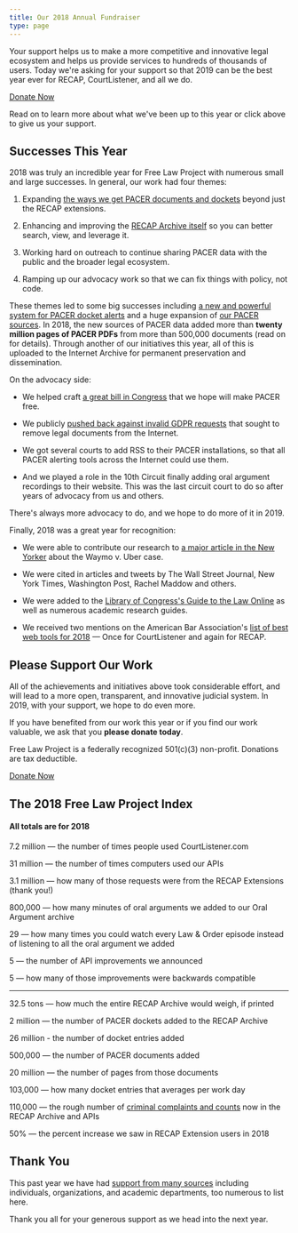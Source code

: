 ```yaml
---
title: Our 2018 Annual Fundraiser
type: page
---
```



<div className="row">
    <div className="col-xs-12 col-sm-8 col-md-9">
        <p className="lead">Your support helps us to make a more competitive and innovative legal ecosystem and helps us provide services to hundreds of thousands of users. Today we're asking for your support so that 2019 can be the best year ever for RECAP, CourtListener, and all we do.
        </p>
    </div>
    <div className="col-xs-12 col-sm-4 col-md-3">
        <span className="pull-right"><a href="https://www.courtlistener.com/donate/?referrer=2018-big-button" className="btn btn-lg btn-danger">Donate Now</a></span>
    </div>
</div>

Read on to learn more about what we've been up to this year or click above to give us your support.


## Successes This Year

2018 was truly an incredible year for Free Law Project with numerous small and large successes. In general, our work had four themes:

1. Expanding [the ways we get PACER documents and dockets][coverage] beyond just the RECAP extensions.
 
1. Enhancing and improving the [RECAP Archive itself][ra] so you can better search, view, and leverage it.

1. Working hard on outreach to continue sharing PACER data with the public and the broader legal ecosystem.

1. Ramping up our advocacy work so that we can fix things with policy, not code. 

These themes led to some big successes including [a new and powerful system for PACER docket alerts][alerts] and a huge expansion of [our PACER sources][coverage]. In 2018, the new sources of PACER data added more than **twenty million pages of PACER PDFs** from more than 500,000 documents (read on for details). Through another of our initiatives this year, all of this is uploaded to the Internet Archive for permanent preservation and dissemination.

On the advocacy side:
 
  - We helped craft [a great bill in Congress][gt] that we hope will make PACER free. 
  
  - We publicly [pushed back against invalid GDPR requests][gdpr] that sought to remove legal documents from the Internet.
  
  - We got several courts to add RSS to their PACER installations, so that all PACER alerting tools across the Internet could use them. 
  
  - And we played a role in the 10th Circuit finally adding oral argument recordings to their website. This was the last circuit court to do so after years of advocacy from us and others.
  
There's always more advocacy to do, and we hope to do more of it in 2019.

Finally, 2018 was a great year for recognition:
 
 - We were able to contribute our research to [a major article in the New Yorker][nyer] about the Waymo v. Uber case.
  
 - We were cited in articles and tweets by The Wall Street Journal, New York Times, Washington Post, Rachel Maddow and others.
  
 - We were added to the [Library of Congress's Guide to the Law Online][loc] as well as numerous academic research guides.

 - We received two mentions on the American Bar Association's [list of best web tools for 2018][aba] — Once for CourtListener and again for RECAP.

[nyer]: https://www.newyorker.com/magazine/2018/10/22/did-uber-steal-googles-intellectual-property
[gt]: https://www.govtrack.us/congress/bills/115/hr6714/text
[aba]: http://www.abajournal.com/magazine/article/best_legal_apps_2018/
[loc]: https://www.loc.gov/law/help/guide.php
[coverage]: https://www.courtlistener.com/coverage/
[ra]: https://www.courtlistener.com/recap/
[alerts]: https://www.courtlistener.com/help/alerts/
[bot]: https://twitter.com/big_cases

[gdpr]: /2018/09/26/gdpr/


## Please Support Our Work

All of the achievements and initiatives above took considerable effort, and will lead to a more open, transparent, and innovative judicial system. In 2019, with your support, we hope to do even more.

If you have benefited from our work this year or if you find our work valuable, we ask that you **please donate today**. 

Free Law Project is a federally recognized 501(c)(3) non-profit. Donations are tax deductible. 

<p><a href="https://www.courtlistener.com/donate/?referrer=2018-big-button-2" className="btn btn-lg btn-danger">Donate Now</a></p>


## The 2018 Free Law Project Index

#### All totals are for 2018

7.2 million — the number of times people used CourtListener.com

31 million — the number of times computers used our APIs

3.1 million — how many of those requests were from the RECAP Extensions (thank you!)

800,000 — how many minutes of oral arguments we added to our Oral Argument archive

29 — how many times you could watch every Law & Order episode instead of listening to all the oral argument we added

5 — the number of API improvements we announced

5 — how many of those improvements were backwards compatible

--- 

32.5 tons — how much the entire RECAP Archive would weigh, if printed

2 million — the number of PACER dockets added to the RECAP Archive

26 million - the number of docket entries added

500,000 — the number of PACER documents added

20 million — the number of pages from those documents

103,000 — how many docket entries that averages per work day

110,000 — the rough number of [criminal complaints and counts][ccc] now in the RECAP Archive and APIs

50% — the percent increase we saw in RECAP Extension users in 2018

[ccc]: https://twitter.com/courtlistener/status/996523903768920064



## Thank You <i className="fa fa-heart-o"></i>

This past year we have had [support from many sources][thanks] including individuals, organizations, and academic departments, too numerous to list here. 

Thank you all for your generous support as we head into the next year.

[thanks]: /thanks/
